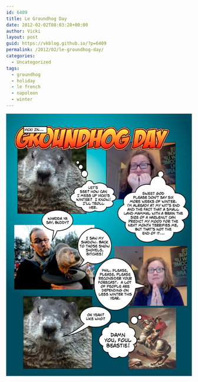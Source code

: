 ```yaml
---
id: 6409
title: Le Groundhog Day
date: 2012-02-02T08:03:28+00:00
author: Vicki
layout: post
guid: https://vkblog.github.io/?p=6409
permalink: /2012/02/le-groundhog-day/
categories:
  - Uncategorized
tags:
  - groundhog
  - holiday
  - le french
  - napoleon
  - winter
---
```

<p style="text-align: center;">
  <a href="https://raw.githubusercontent.com/vkblog/vkblog.github.io/master/public/img/2012/02/Groundhog2012.jpg"><img class="aligncenter  wp-image-6410" title="Groundhog2012" src="https://raw.githubusercontent.com/vkblog/vkblog.github.io/master/public/img/2012/02/Groundhog2012.jpg" alt="" width="551" height="713" /></a>
</p>